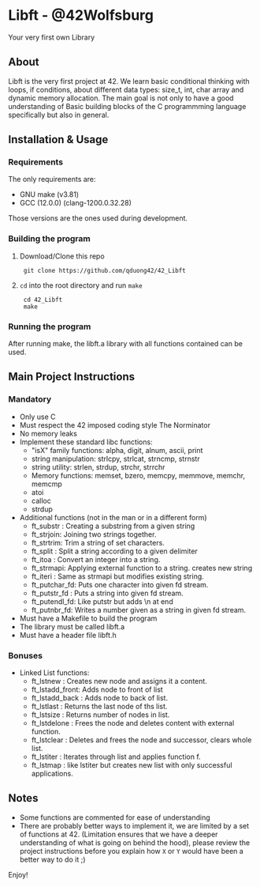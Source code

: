 # Libft - @42Wolfsburg

Your very first own Library

## About

Libft is the very first project at 42.
We learn basic conditional thinking with loops, if conditions, about different data types: size_t, int, char array and dynamic memory allocation.
The main goal is not only to have a good understanding of Basic building blocks of the C programmming language specifically but also in general.

## Installation & Usage

### Requirements
The only requirements are:
- GNU make (v3.81)
- GCC (12.0.0) (clang-1200.0.32.28)

Those versions are the ones used during development.

### Building the program

1. Download/Clone this repo

        git clone https://github.com/qduong42/42_Libft
2. `cd` into the root directory and run `make`

        cd 42_Libft
        make

### Running the program

After running make, the libft.a library with all functions contained can be used.

## Main Project Instructions

### Mandatory

- Only use C
- Must respect the 42 imposed coding style The Norminator
- No memory leaks
- Implement these standard libc functions:
    - "isX" family functions: alpha, digit, alnum, ascii, print
    - string manipulation: strlcpy, strlcat, strncmp, strnstr
    - string utility: strlen, strdup, strchr, strrchr
    - Memory functions: memset, bzero, memcpy, memmove, memchr, memcmp
    - atoi
    - calloc
    - strdup
- Additional functions (not in the man or in a different form)
    - ft_substr : Creating a substring from a given string
    - ft_strjoin: Joining two strings together.
    - ft_strtrim: Trim a string of set characters.
    - ft_split  : Split a string according to a given delimiter
    - ft_itoa   : Convert an integer into a string.
    - ft_strmapi: Applying external function to a string. creates new string
    - ft_iteri  : Same as strmapi but modifies existing string.
    - ft_putchar_fd: Puts one character into given fd stream.
    - ft_putstr_fd : Puts a string into given fd stream.
    - ft_putendl_fd: Like putstr but adds \n at end
    - ft_putnbr_fd: Writes a number given as a string in given fd stream.
- Must have a Makefile to build the program
- The library must be called libft.a
- Must have a header file libft.h

### Bonuses

- Linked List functions:
    - ft_lstnew : Creates new node and assigns it a content.
    - ft_lstadd_front: Adds node to front of list
    - ft_lstadd_back : Adds node to back of list.
    - ft_lstlast     : Returns the last node of ths list.
    - ft_lstsize     : Returns number of nodes in list.
    - ft_lstdelone   : Frees the node and deletes content with external function.
    - ft_lstclear    : Deletes and frees the node and successor, clears whole list.
    - ft_lstiter     : Iterates through list and applies function f.
    - ft_lstmap      : like lstiter but creates new list with only successful applications.
    
## Notes

- Some functions are commented for ease of understanding
- There are probably better ways to implement it, we are limited by a set of functions at 42. (Limitation ensures that we have a deeper understanding of what is going on behind the hood), please review the project instructions before you explain how `X` or `Y` would have been a better way to do it ;)


Enjoy!

